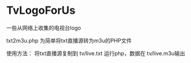 # TvLogoForUs
一些从网络上收集的电视台logo

txt2m3u.php
为简单将txt直播源转为m3u的PHP文件

使用方法：
将txt直播源复制到 tv/live.txt
运行php，数据在 tv/live.m3u输出
